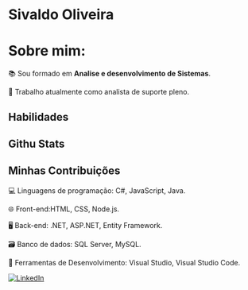 # Sivaldo Oliveira
# Sobre mim:
  
📚 Sou formado em __Analise e desenvolvimento de Sistemas__.
  
💼 Trabalho atualmente como analista de suporte pleno.

## Habilidades

## Githu Stats

## Minhas Contribuições
  
💻 Linguagens de programação: C#, JavaScript, Java.
  
🌐 Front-end:HTML, CSS, Node.js.

🖥️ Back-end: .NET, ASP.NET, Entity Framework.

🗃️ Banco de dados: SQL Server, MySQL.

🧰 Ferramentas de Desenvolvimento: Visual Studio, Visual Studio Code.

[![LinkedIn](https://img.shields.io/badge/-LinkedIn-000?style=for-the-badge&logo=linkedin&logoColor=30A3DC)](www.linkedin.com/in/sivaldomunizoliveira)


